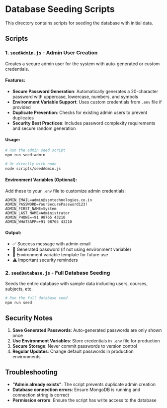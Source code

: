 # Database Seeding Scripts

This directory contains scripts for seeding the database with initial data.

## Scripts

### 1. `seedAdmin.js` - Admin User Creation

Creates a secure admin user for the system with auto-generated or custom credentials.

#### Features:
- **Secure Password Generation**: Automatically generates a 20-character password with uppercase, lowercase, numbers, and symbols
- **Environment Variable Support**: Uses custom credentials from `.env` file if provided
- **Duplicate Prevention**: Checks for existing admin users to prevent duplicates
- **Security Best Practices**: Includes password complexity requirements and secure random generation

#### Usage:

```bash
# Run the admin seed script
npm run seed:admin

# Or directly with node
node scripts/seedAdmin.js
```

#### Environment Variables (Optional):

Add these to your `.env` file to customize admin credentials:

```env
ADMIN_EMAIL=admin@ssmtechnologies.co.in
ADMIN_PASSWORD=YourSecurePassword123!
ADMIN_FIRST_NAME=System
ADMIN_LAST_NAME=Administrator
ADMIN_PHONE=+91 98765 43210
ADMIN_WHATSAPP=+91 98765 43210
```

#### Output:
- ✅ Success message with admin email
- 🔑 Generated password (if not using environment variable)
- 📝 Environment variable template for future use
- ⚠️ Important security reminders

### 2. `seedDatabase.js` - Full Database Seeding

Seeds the entire database with sample data including users, courses, subjects, etc.

```bash
# Run the full database seed
npm run seed
```

## Security Notes

1. **Save Generated Passwords**: Auto-generated passwords are only shown once
2. **Use Environment Variables**: Store credentials in `.env` file for production
3. **Secure Storage**: Never commit passwords to version control
4. **Regular Updates**: Change default passwords in production environments

## Troubleshooting

- **"Admin already exists"**: The script prevents duplicate admin creation
- **Database connection errors**: Ensure MongoDB is running and connection string is correct
- **Permission errors**: Ensure the script has write access to the database